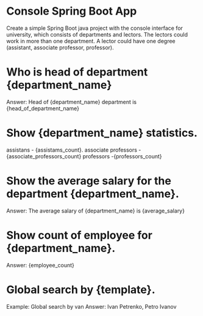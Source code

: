 # Console Spring Boot App
Create a simple Spring Boot java project with the console interface for university, which consists of departments and lectors.
The lectors could work in more than one department. 
A lector could have one degree (assistant, associate professor, professor).

# Who is head of department {department_name}
  Answer: Head of {department_name} department is {head_of_department_name}
  
# Show {department_name} statistics.
  assistans - {assistams_count}. 
  associate professors - {associate_professors_count}
  professors -{professors_count}
  
# Show the average salary for the department {department_name}.
  Answer: The average salary of {department_name} is {average_salary}
  
# Show count of employee for {department_name}.
  Answer: {employee_count}
  
# Global search by {template}.
  Example: Global search by van
  Answer: Ivan Petrenko, Petro Ivanov
